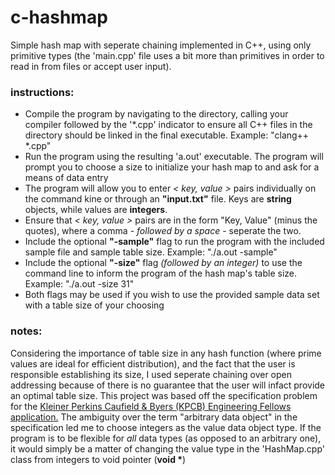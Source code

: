 # c-hashmap
Simple hash map with seperate chaining implemented in C++, using only primitive types (the 'main.cpp' file uses a bit more than primitives in order to read in from files or accept user input).
### instructions:
* Compile the program by navigating to the directory, calling your compiler followed by the '*.cpp' indicator to ensure all C++ files in the directory should be linked in the final executable. Example: "clang++ *.cpp"
* Run the program using the resulting 'a.out' executable. The program will prompt you to choose a size to initialize your hash map to and ask for a means of data entry
* The program will allow you to enter _< key, value >_ pairs individually on the command kine or through an **"input.txt"** file. Keys are **string** objects, while values are **integers**.
* Ensure that _< key, value >_ pairs are in the form "Key, Value" (minus the quotes), where a comma - _followed by a space_ - seperate the two.
* Include the optional **"-sample"** flag to run the program with the included sample file and sample table size. Example: "./a.out -sample"
* Include the optional **"-size"** flag _(followed by an integer)_ to use the command line to inform the program of the hash map's table size. Example: "./a.out -size 31"
* Both flags may be used if you wish to use the provided sample data set with a table size of your choosing
### notes:
Considering the importance of table size in any hash function (where prime values are ideal for efficient distribution), and the fact that the user is responsible establishing its size, I used seperate chaining over open addressing because of there is no guarantee that the user will infact provide an optimal table size. This project was based off the specification problem for the [Kleiner Perkins Caufield & Byers (KPCB) Engineering Fellows application.](http://kpcbfellows.com "KBPC Fellows Homepage") The ambiguity over the term "arbitrary data object" in the specification led me to choose integers as the value data object type. If the program is to be flexible for _all_ data types (as opposed to an arbitrary one), it would simply be a matter of changing the value type in the 'HashMap.cpp' class from integers to void pointer (__void *__)